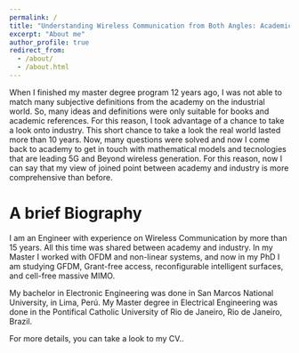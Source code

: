 ```yaml
---
permalink: /
title: "Understanding Wireless Communication from Both Angles: Academic and Industrial"
excerpt: "About me"
author_profile: true
redirect_from: 
  - /about/
  - /about.html
---
```


When I finished my master degree program 12 years ago, I was not able to match many subjective definitions from the academy on the industrial world. So, many ideas and definitions were only suitable for books and academic references. For this reason, I took advantage of a chance to take a look onto industry. This short chance to take a look the real world lasted more than 10 years. Now, many questions were solved and now I come back to academy to get in touch with mathematical models and tecnologies that are leading 5G and Beyond wireless generation. For this reason, now I can say that my view of joined point between academy and industry is more comprehensive than before.


A brief Biography
======
I am an Engineer with experience on Wireless Communication by more than 15 years. All this time was shared between academy and industry. In my Master I worked with OFDM and non-linear systems, and now in my PhD I am studying GFDM, Grant-free access, reconfigurable intelligent surfaces, and cell-free massive MIMO.

My bachelor in Electronic Engineering was done in San Marcos National University, in Lima, Perú. My Master degree in Electrical Engineering was done in the Pontifical Catholic University of Rio de Janeiro, Rio de Janeiro, Brazil.

For more details, you can take a look to my CV..